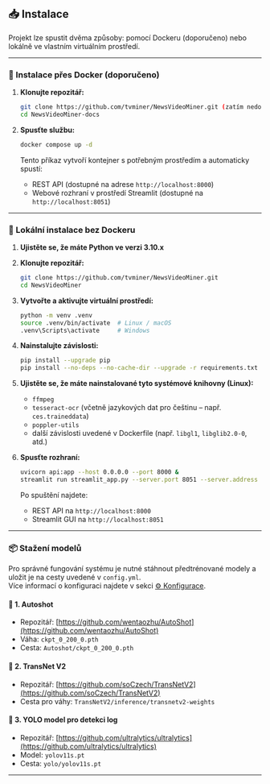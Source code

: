 ## 📥 Instalace

Projekt lze spustit dvěma způsoby: pomocí Dockeru (doporučeno) nebo lokálně ve vlastním virtuálním prostředí.

---

### 🐳 Instalace přes Docker (doporučeno)

1. **Klonujte repozitář:**

   ```bash
   git clone https://github.com/tvminer/NewsVideoMiner.git (zatím nedostupné)
   cd NewsVideoMiner-docs
   ```

2. **Spusťte službu:**

   ```bash
   docker compose up -d
   ```

   Tento příkaz vytvoří kontejner s potřebným prostředím a automaticky spustí:
   - REST API (dostupné na adrese `http://localhost:8000`)
   - Webové rozhraní v prostředí Streamlit (dostupné na `http://localhost:8051`)

---

### 🧪 Lokální instalace bez Dockeru

1. **Ujistěte se, že máte Python ve verzi 3.10.x**

2. **Klonujte repozitář:**

   ```bash
   git clone https://github.com/tvminer/NewsVideoMiner.git
   cd NewsVideoMiner
   ```

3. **Vytvořte a aktivujte virtuální prostředí:**

   ```bash
   python -m venv .venv
   source .venv/bin/activate  # Linux / macOS
   .venv\Scripts\activate     # Windows
   ```

4. **Nainstalujte závislosti:**

   ```bash
   pip install --upgrade pip
   pip install --no-deps --no-cache-dir --upgrade -r requirements.txt
   ```

5. **Ujistěte se, že máte nainstalované tyto systémové knihovny (Linux):**

   - `ffmpeg`
   - `tesseract-ocr` (včetně jazykových dat pro češtinu – např. `ces.traineddata`)
   - `poppler-utils`
   - další závislosti uvedené v Dockerfile (např. `libgl1`, `libglib2.0-0`, atd.)

6. **Spusťte rozhraní:**

   ```bash
   uvicorn api:app --host 0.0.0.0 --port 8000 &
   streamlit run streamlit_app.py --server.port 8051 --server.address 0.0.0.0
   ```

   Po spuštění najdete:
   - REST API na `http://localhost:8000`
   - Streamlit GUI na `http://localhost:8051`

---

### 📦 Stažení modelů

Pro správné fungování systému je nutné stáhnout předtrénované modely a uložit je na cesty uvedené v `config.yml`.  
Více informací o konfiguraci najdete v sekci [⚙️ Konfigurace](konfigurace.md).

#### 🔹 1. Autoshot

- Repozitář: [https://github.com/wentaozhu/AutoShot](https://github.com/wentaozhu/AutoShot)
- Váha: `ckpt_0_200_0.pth`
- Cesta: `Autoshot/ckpt_0_200_0.pth`

#### 🔹 2. TransNet V2

- Repozitář: [https://github.com/soCzech/TransNetV2](https://github.com/soCzech/TransNetV2)
- Cesta pro váhy: `TransNetV2/inference/transnetv2-weights`

#### 🔹 3. YOLO model pro detekci log

- Repozitář: [https://github.com/ultralytics/ultralytics](https://github.com/ultralytics/ultralytics)
- Model: `yolov11s.pt`
- Cesta: `yolo/yolov11s.pt`

---

